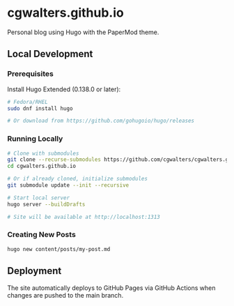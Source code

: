 # cgwalters.github.io

Personal blog using Hugo with the PaperMod theme.

## Local Development

### Prerequisites

Install Hugo Extended (0.138.0 or later):
```bash
# Fedora/RHEL
sudo dnf install hugo

# Or download from https://github.com/gohugoio/hugo/releases
```

### Running Locally

```bash
# Clone with submodules
git clone --recurse-submodules https://github.com/cgwalters/cgwalters.github.io.git
cd cgwalters.github.io

# Or if already cloned, initialize submodules
git submodule update --init --recursive

# Start local server
hugo server --buildDrafts

# Site will be available at http://localhost:1313
```

### Creating New Posts

```bash
hugo new content/posts/my-post.md
```

## Deployment

The site automatically deploys to GitHub Pages via GitHub Actions when changes are pushed to the main branch.

